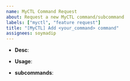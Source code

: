 ```yaml
---
name: MyCTL Command Request
about: Request a new MyCTL command/subcommand
labels: ["myctl", "feature request"]
title: "[MyCTL] Add <your_command> command"
assignees: soymadip
---
```


- **Desc**: <!-- what it does. eg. Take ScreenShot of selection/winow/screen -->

- **Usage**: <!-- full command `eg. myctl get snip [area|screen|active]` -->

- **subcommands**:
  <!--
    List of subcommands in any:
    1. `area`: selection/area (defalut)
    2. `screen`: active screen
    3. `active`: active window
  -->

